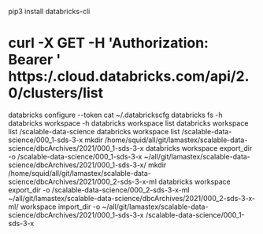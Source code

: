 pip3 install databricks-cli
# curl -X GET -H 'Authorization: Bearer <token>' https:/<shardID>.cloud.databricks.com/api/2.0/clusters/list
databricks configure --token
cat ~/.databrickscfg 
databricks fs -h
databricks workspace -h
databricks workspace list
databricks workspace list /scalable-data-science
databricks workspace list /scalable-data-science/000_1-sds-3-x
mkdir /home/squid/all/git/lamastex/scalable-data-science/dbcArchives/2021/000_1-sds-3-x
databricks workspace export_dir -o /scalable-data-science/000_1-sds-3-x ~/all/git/lamastex/scalable-data-science/dbcArchives/2021/000_1-sds-3-x/
mkdir /home/squid/all/git/lamastex/scalable-data-science/dbcArchives/2021/000_2-sds-3-x-ml
databricks workspace export_dir -o /scalable-data-science/000_2-sds-3-x-ml ~/all/git/lamastex/scalable-data-science/dbcArchives/2021/000_2-sds-3-x-ml/
workspace import_dir -o ~/all/git/lamastex/scalable-data-science/dbcArchives/2021/000_1-sds-3-x /scalable-data-science/000_1-sds-3-x

